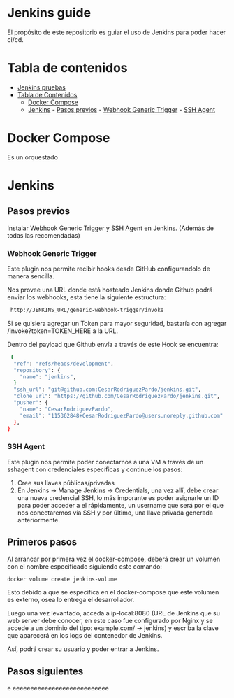 # Jenkins guide
El propósito de este repositorio es guiar el uso de Jenkins para poder hacer ci/cd.

# Tabla de contenidos
- [Jenkins pruebas](#jenkins-pruebas)
- [Tabla de Contenidos](#tabla-de-contenidos)
    - [Docker Compose](#docker-compose)
    - [Jenkins](#jenkins)
          - [Pasos previos](#pasos-previos)
            - [Webhook Generic Trigger](#webhook-generic-trigger)
            - [SSH Agent](#ssh-agent)

# Docker Compose
Es un orquestado

# Jenkins
## Pasos previos
Instalar Webhook Generic Trigger y SSH Agent en Jenkins. (Además de todas las recomendadas)

### Webhook Generic Trigger
Este plugin nos permite recibir hooks desde GitHub configurandolo de manera sencilla.

Nos provee una URL donde está hosteado Jenkins donde Github podrá enviar los webhooks, esta tiene la siguiente estructura:

```bash
 http://JENKINS_URL/generic-webhook-trigger/invoke
```
Si se quisiera agregar un Token para mayor seguridad, bastaría con agregar /invoke?token=TOKEN_HERE a la URL.

Dentro del payload que Github envía a través de este Hook se encuentra:

```bash
 {
  "ref": "refs/heads/development",
  "repository": {
    "name": "jenkins",
  }
  "ssh_url": "git@github.com:CesarRodriguezPardo/jenkins.git",
  "clone_url": "https://github.com/CesarRodriguezPardo/jenkins.git",
  "pusher": {
    "name": "CesarRodriguezPardo",
    "email": "115362848+CesarRodriguezPardo@users.noreply.github.com"
  },
}
```


### SSH Agent
Este plugin nos permite poder conectarnos a una VM a través de un sshagent con credenciales específicas y continue los pasos:
  1) Cree sus llaves públicas/privadas
  2) En Jenkins -> Manage Jenkins -> Credentials, una vez allí, debe crear una nueva credencial SSH, lo más imporante es poder asignarle un ID para poder acceder a el rápidamente, un username que será por el que nos conectaremos vía SSH y por último, una llave privada generada anteriormente.

## Primeros pasos
Al arrancar por primera vez el docker-compose, deberá crear un volumen con el nombre especificado siguiendo este comando:

```bash
docker volume create jenkins-volume
```

Esto debido a que se especifica en el docker-compose que este volumen es externo, osea lo entrega el desarrollador.

Luego una vez levantado, acceda a ip-local:8080 (URL de Jenkins que su web server debe conocer, en este caso fue configurado por Nginx y se accede a un dominio del tipo: example.com/ -> jenkins) y escriba la clave que aparecerá en los logs del contenedor de Jenkins.

Así, podrá crear su usuario y poder entrar a Jenkins.

## Pasos siguientes

e
eeeeeeeeeeeeeeeeeeeeeeeeeee
